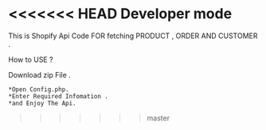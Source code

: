 #
<<<<<<< HEAD
Developer mode            
=======
This is Shopify Api Code FOR fetching PRODUCT , ORDER AND CUSTOMER .

How to USE ?

Download zip File .

    *Open Config.php.
	*Enter Required Infomation .
	*and Enjoy The Api.        
>>>>>>> master
